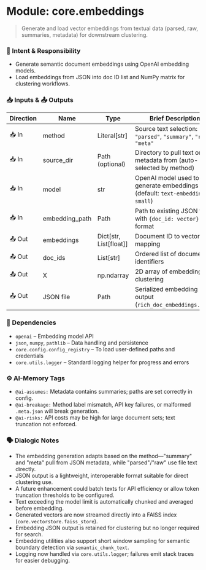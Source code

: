 # Module: core.embeddings
> Generate and load vector embeddings from textual data (parsed, raw, summaries, metadata) for downstream clustering.

### 🎯 Intent & Responsibility
- Generate semantic document embeddings using OpenAI embedding models.
- Load embeddings from JSON into doc ID list and NumPy matrix for clustering workflows.

### 📥 Inputs & 📤 Outputs
| Direction | Name         | Type               | Brief Description                                                |
|-----------|--------------|--------------------|------------------------------------------------------------------|
| 📥 In     | method       | Literal[str]       | Source text selection: `"parsed"`, `"summary"`, `"raw"`, `"meta"` |
| 📥 In     | source_dir   | Path (optional)    | Directory to pull text or metadata from (auto-selected by method) |
| 📥 In     | model        | str                | OpenAI model used to generate embeddings (default: `text-embedding-3-small`) |
| 📥 In     | embedding_path | Path              | Path to existing JSON file with `{doc_id: vector}` format         |
| 📤 Out    | embeddings   | Dict[str, List[float]] | Document ID to vector mapping                                    |
| 📤 Out    | doc_ids      | List[str]          | Ordered list of document identifiers                             |
| 📤 Out    | X            | np.ndarray         | 2D array of embeddings for clustering                            |
| 📤 Out    | JSON file    | Path               | Serialized embedding output (`rich_doc_embeddings.json`)         |

### 🔗 Dependencies
- `openai` – Embedding model API
- `json`, `numpy`, `pathlib` – Data handling and persistence
- `core.config.config_registry` – To load user-defined paths and credentials
- `core.utils.logger` – Standard logging helper for progress and errors

### ⚙️ AI-Memory Tags
- `@ai-assumes:` Metadata contains summaries; paths are set correctly in config.
- `@ai-breakage:` Method label mismatch, API key failures, or malformed `.meta.json` will break generation.
- `@ai-risks:` API costs may be high for large document sets; text truncation not enforced.

### 🗣 Dialogic Notes
- The embedding generation adapts based on the method—"summary" and "meta" pull from JSON metadata, while "parsed"/"raw" use file text directly.
- JSON output is a lightweight, interoperable format suitable for direct clustering use.
- A future enhancement could batch texts for API efficiency or allow token truncation thresholds to be configured.
- Text exceeding the model limit is automatically chunked and averaged before embedding.
- Generated vectors are now streamed directly into a FAISS index (`core.vectorstore.faiss_store`).
- Embedding JSON output is retained for clustering but no longer required for search.
- Embedding utilities also support short window sampling for semantic boundary detection via `semantic_chunk_text`.
- Logging now handled via `core.utils.logger`; failures emit stack traces for easier debugging.
